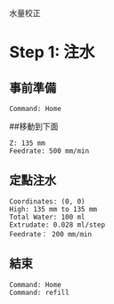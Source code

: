 
水量校正

# Step 1: 注水


## 事前準備

``` operations
Command: Home
```

##移動到下面

``` move
Z: 135 mm
Feedrate: 500 mm/min
```

## 定點注水

``` fixed_point
Coordinates: (0, 0)
High: 135 mm to 135 mm
Total Water: 100 ml
Extrudate: 0.028 ml/step
Feedrate： 200 mm/min
```

## 結束

``` operations
Command: Home
Command: refill
```
